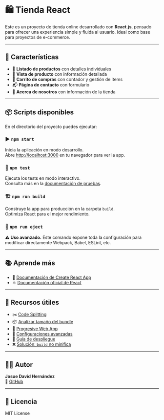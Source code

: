 # 🛍️ Tienda React

Este es un proyecto de tienda online desarrollado con **React.js**, pensado para ofrecer una experiencia simple y fluida al usuario. Ideal como base para proyectos de e-commerce.

---

## 🚀 Características

- 🛒 **Listado de productos** con detalles individuales
- 📄 **Vista de producto** con información detallada
- 🧺 **Carrito de compras** con contador y gestión de items
- 📬 **Página de contacto** con formulario
- 👥 **Acerca de nosotros** con información de la tienda

---

## 📦 Scripts disponibles

En el directorio del proyecto puedes ejecutar:

### ▶️ `npm start`
Inicia la aplicación en modo desarrollo.\
Abre [http://localhost:3000](http://localhost:3000) en tu navegador para ver la app.

### 🧪 `npm test`
Ejecuta los tests en modo interactivo.\
Consulta más en la [documentación de pruebas](https://facebook.github.io/create-react-app/docs/running-tests).

### 🏗️ `npm run build`
Construye la app para producción en la carpeta `build`.\
Optimiza React para el mejor rendimiento.

### 🚨 `npm run eject`
**⚠️ Uso avanzado.** Este comando expone toda la configuración para modificar directamente Webpack, Babel, ESLint, etc.

---

## 📚 Aprende más

- 📘 [Documentación de Create React App](https://facebook.github.io/create-react-app/docs/getting-started)
- ⚛️ [Documentación oficial de React](https://reactjs.org/)

---

## 🧠 Recursos útiles

- ✂️ [Code Splitting](https://facebook.github.io/create-react-app/docs/code-splitting)
- 📦 [Analizar tamaño del bundle](https://facebook.github.io/create-react-app/docs/analyzing-the-bundle-size)
- 📲 [Progresive Web App](https://facebook.github.io/create-react-app/docs/making-a-progressive-web-app)
- 🔧 [Configuraciones avanzadas](https://facebook.github.io/create-react-app/docs/advanced-configuration)
- 🚀 [Guía de despliegue](https://facebook.github.io/create-react-app/docs/deployment)
- ❌ [Solución: `build` no minifica](https://facebook.github.io/create-react-app/docs/troubleshooting#npm-run-build-fails-to-minify)

---

## 👨‍💻 Autor

**Josue David Hernández**  
🔗 [GitHub](https://github.com/Gyuko00)

---

## 📜 Licencia

MIT License
